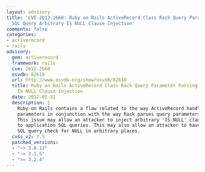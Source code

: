 ```yaml
---
layout: advisory
title: 'CVE-2012-2660: Ruby on Rails ActiveRecord Class Rack Query Parameter Parsing
  SQL Query Arbitrary IS NULL Clause Injection'
comments: false
categories:
- activerecord
- rails
advisory:
  gem: activerecord
  framework: rails
  cve: 2012-2660
  osvdb: 82610
  url: http://www.osvdb.org/show/osvdb/82610
  title: Ruby on Rails ActiveRecord Class Rack Query Parameter Parsing SQL Query Arbitrary
    IS NULL Clause Injection
  date: 2012-05-31
  description: |
    Ruby on Rails contains a flaw related to the way ActiveRecord handles
    parameters in conjunction with the way Rack parses query parameters.
    This issue may allow an attacker to inject arbitrary 'IS NULL' clauses in
    to application SQL queries. This may also allow an attacker to have the
    SQL query check for NULL in arbitrary places.
  cvss_v2: 7.5
  patched_versions:
  - "~> 3.0.13"
  - "~> 3.1.5"
  - ">= 3.2.4"
---
```


